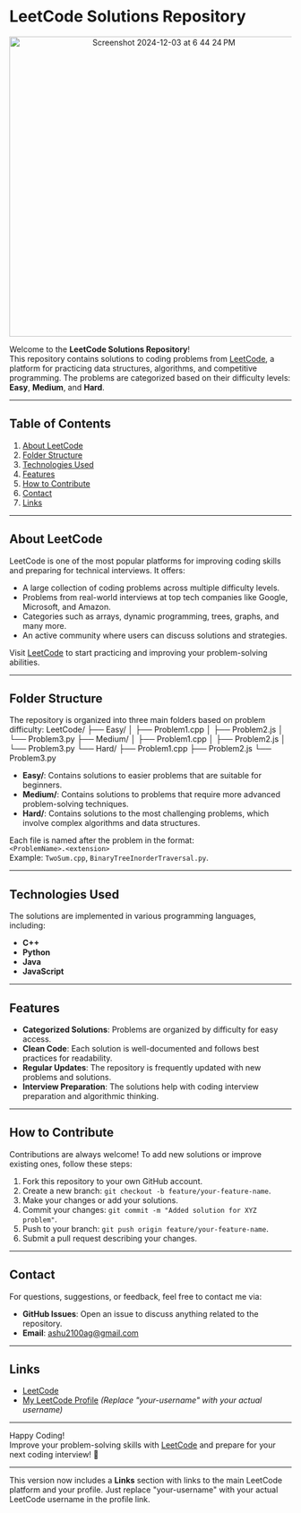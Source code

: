 # LeetCode Solutions Repository

<p align = "center">
  <img width="536" alt="Screenshot 2024-12-03 at 6 44 24 PM" src="https://github.com/user-attachments/assets/1fabfd06-a69e-43b1-bf7a-7d01b6898cd6">
</p>

Welcome to the **LeetCode Solutions Repository**!  
This repository contains solutions to coding problems from [LeetCode](https://leetcode.com/), a platform for practicing data structures, algorithms, and competitive programming. The problems are categorized based on their difficulty levels: **Easy**, **Medium**, and **Hard**.

---

## Table of Contents

1. [About LeetCode](#about-leetcode)
2. [Folder Structure](#folder-structure)
3. [Technologies Used](#technologies-used)
4. [Features](#features)
5. [How to Contribute](#how-to-contribute)
6. [Contact](#contact)
7. [Links](#links)
   
---

## About LeetCode

LeetCode is one of the most popular platforms for improving coding skills and preparing for technical interviews. It offers:
- A large collection of coding problems across multiple difficulty levels.
- Problems from real-world interviews at top tech companies like Google, Microsoft, and Amazon.
- Categories such as arrays, dynamic programming, trees, graphs, and many more.
- An active community where users can discuss solutions and strategies.

Visit [LeetCode](https://leetcode.com/) to start practicing and improving your problem-solving abilities.

---

## Folder Structure

The repository is organized into three main folders based on problem difficulty:
LeetCode/
├── Easy/
│   ├── Problem1.cpp
│   ├── Problem2.js
│   └── Problem3.py
├── Medium/
│   ├── Problem1.cpp
│   ├── Problem2.js
│   └── Problem3.py
└── Hard/
    ├── Problem1.cpp
    ├── Problem2.js
    └── Problem3.py

- **Easy/**: Contains solutions to easier problems that are suitable for beginners.
- **Medium/**: Contains solutions to problems that require more advanced problem-solving techniques.
- **Hard/**: Contains solutions to the most challenging problems, which involve complex algorithms and data structures.

Each file is named after the problem in the format:  
`<ProblemName>.<extension>`  
Example: `TwoSum.cpp`, `BinaryTreeInorderTraversal.py`.

---

## Technologies Used

The solutions are implemented in various programming languages, including:
- **C++**
- **Python**
- **Java**
- **JavaScript**

---

## Features

- **Categorized Solutions**: Problems are organized by difficulty for easy access.
- **Clean Code**: Each solution is well-documented and follows best practices for readability.
- **Regular Updates**: The repository is frequently updated with new problems and solutions.
- **Interview Preparation**: The solutions help with coding interview preparation and algorithmic thinking.

---

## How to Contribute

Contributions are always welcome! To add new solutions or improve existing ones, follow these steps:

1. Fork this repository to your own GitHub account.
2. Create a new branch: `git checkout -b feature/your-feature-name`.
3. Make your changes or add your solutions.
4. Commit your changes: `git commit -m "Added solution for XYZ problem"`.
5. Push to your branch: `git push origin feature/your-feature-name`.
6. Submit a pull request describing your changes.

---

## Contact

For questions, suggestions, or feedback, feel free to contact me via:

- **GitHub Issues**: Open an issue to discuss anything related to the repository.
- **Email**: ashu2100ag@gmail.com

---

## Links

- [LeetCode](https://leetcode.com/)
- [My LeetCode Profile](https://leetcode.com/u/Adarsh_Goyal01/)  *(Replace "your-username" with your actual username)*

---

Happy Coding!  
Improve your problem-solving skills with [LeetCode](https://leetcode.com/) and prepare for your next coding interview! 🚀

---

This version now includes a **Links** section with links to the main LeetCode platform and your profile. Just replace "your-username" with your actual LeetCode username in the profile link.
